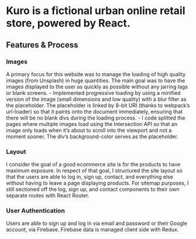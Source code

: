 # Kuro is a fictional urban online retail store, powered by React. 

## Features & Process
### Images
A primary focus for this website was to manage the loading of high quality images (from Unsplash) in huge quantities. The main goal was to have the images displayed to the user as quickly as possible without any jarring lags or blank screens.
    - Implemented progressive loading by using a minified version of the image (small dimensions and low quality) with a blur filter as the placeholder. The placeholder is linked by 8-bit URI (thanks to webpack’s url-loader) so that it paints onto the document immediately, ensuring that there will be no blank divs during the loading process. 
    - I code splitted the pages where multiple images load using the Intersection API so that an image only loads when it’s about to scroll into the viewport and not a moment sooner. The div’s background-color serves as the placeholder.

### Layout
I consider the goal of a good ecommerce site is for the products to have maximum exposure. In respect of that goal, I structured the site layout so that the users are able to log in, sign up, contact, and everything else without having to leave a page displaying products. For sitemap purposes, I still sectioned off the log, sign up, and contact components to their own separate routes with React Router.

### User Authentication
Users are able to sign up and log in via email and password or their Google account, via Firebase. Firebase data is managed client side with Redux. 